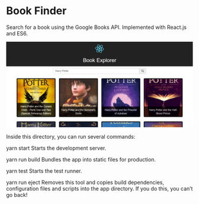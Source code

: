 # Book Finder

Search for a book using the Google Books API. Implemented with React.js and ES6.

![Alt Text](https://github.com/mendezwin/bookfinder/raw/master/hp.PNG)


Inside this directory, you can run several commands:

  yarn start
    Starts the development server.

  yarn run build
    Bundles the app into static files for production.

  yarn test
    Starts the test runner.

  yarn run eject
    Removes this tool and copies build dependencies, configuration files
    and scripts into the app directory. If you do this, you can’t go back!
